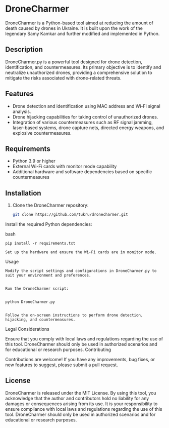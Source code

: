  # DroneCharmer

DroneCharmer is a Python-based tool aimed at reducing the amount of death caused by drones in Ukraine. It is built upon the work of the legendary Samy Kamkar and further modified and implemented in Python.

## Description

DroneCharmer.py is a powerful tool designed for drone detection, identification, and countermeasures. Its primary objective is to identify and neutralize unauthorized drones, providing a comprehensive solution to mitigate the risks associated with drone-related threats.

## Features

- Drone detection and identification using MAC address and Wi-Fi signal analysis.
- Drone hijacking capabilities for taking control of unauthorized drones.
- Integration of various countermeasures such as RF signal jamming, laser-based systems, drone capture nets, directed energy weapons, and explosive countermeasures.

## Requirements

- Python 3.9 or higher
- External Wi-Fi cards with monitor mode capability
- Additional hardware and software dependencies based on specific countermeasures

## Installation

1. Clone the DroneCharmer repository:

   ```bash
   git clone https://github.com/tukru/dronecharmer.git
Install the required Python dependencies:

bash

    pip install -r requirements.txt

    Set up the hardware and ensure the Wi-Fi cards are in monitor mode.

Usage

    Modify the script settings and configurations in DroneCharmer.py to suit your environment and preferences.


    Run the DroneCharmer script:


    python DroneCharmer.py


    Follow the on-screen instructions to perform drone detection, hijacking, and countermeasures.

Legal Considerations

Ensure that you comply with local laws and regulations regarding the use of this tool. DroneCharmer should only be used in authorized scenarios and for educational or research purposes.
Contributing

Contributions are welcome! If you have any improvements, bug fixes, or new features to suggest, please submit a pull request.

## License

DroneCharmer is released under the MIT License. By using this tool, you acknowledge that the author and contributors hold no liability for any damages or consequences arising from its use. It is your responsibility to ensure compliance with local laws and regulations regarding the use of this tool. DroneCharmer should only be used in authorized scenarios and for educational or research purposes.

